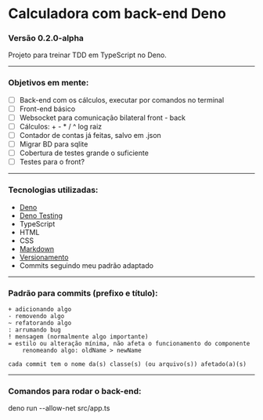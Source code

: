 # Calculadora com back-end Deno

### Versão 0.2.0-alpha

Projeto para treinar TDD em TypeScript no Deno.

---

### Objetivos em mente:

- [ ] Back-end com os cálculos, executar por comandos no terminal
- [ ] Front-end básico
- [ ] Websocket para comunicação bilateral front - back
- [ ] Cálculos: + - * / ^ log raiz
- [ ] Contador de contas já feitas, salvo em .json
- [ ] Migrar BD para sqlite
- [ ] Cobertura de testes grande o suficiente
- [ ] Testes para o front?

---

### Tecnologias utilizadas:
- [Deno](https://deno.land/)
- [Deno Testing](https://deno.land/manual/testing)
- TypeScript
- HTML
- CSS
- [Markdown](https://guides.github.com/features/mastering-markdown/)
- [Versionamento](https://semver.org/lang/pt-BR/)
- Commits seguindo meu padrão adaptado

---

### Padrão para commits (prefixo e título):
```
+ adicionando algo
- removendo algo
~ refatorando algo
: arrumando bug
! mensagem (normalmente algo importante)
= estilo ou alteração mínima, não afeta o funcionamento do componente
    renomeando algo: oldName > newName

cada commit tem o nome da(s) classe(s) (ou arquivo(s)) afetado(a)(s)
```

---

### Comandos para rodar o back-end:
deno run --allow-net src/app.ts